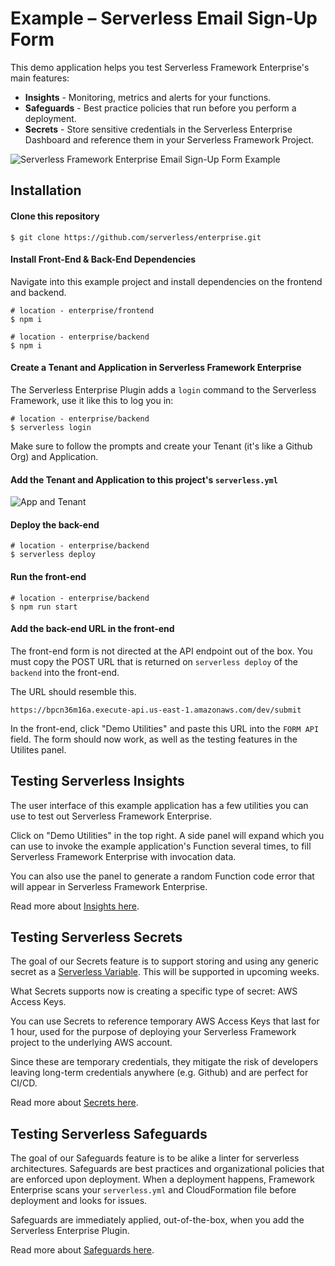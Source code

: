 # Example – Serverless Email Sign-Up Form

This demo application helps you test Serverless Framework Enterprise's main features:

* **Insights** - Monitoring, metrics and alerts for your functions.
* **Safeguards** - Best practice policies that run before you perform a deployment.
* **Secrets** - Store sensitive credentials in the Serverless Enterprise Dashboard and reference them in your Serverless Framework Project.

![Serverless Framework Enterprise Email Sign-Up Form Example](https://s3.amazonaws.com/assets.sales.serverless/github/enterprise-examples/email_form_preview.gif)

## Installation

#### Clone this repository

```shell
$ git clone https://github.com/serverless/enterprise.git
```

#### Install Front-End & Back-End Dependencies

Navigate into this example project and install dependencies on the frontend and backend.

```shell
# location - enterprise/frontend
$ npm i
```

```shell
# location - enterprise/backend
$ npm i
```

#### Create a Tenant and Application in Serverless Framework Enterprise

The Serverless Enterprise Plugin adds a `login` command to the Serverless Framework, use it like this to log you in:

```shell
# location - enterprise/backend
$ serverless login
```

Make sure to follow the prompts and create your Tenant (it's like a Github Org) and Application.

#### Add the Tenant and Application to this project's `serverless.yml`

![App and Tenant](https://s3.amazonaws.com/assets.sales.serverless/github/enterprise-examples/email_form_appandtenant.png)

#### Deploy the back-end

```shell
# location - enterprise/backend
$ serverless deploy
```

#### Run the front-end

```shell
# location - enterprise/backend
$ npm run start
```

#### Add the back-end URL in the front-end

The front-end form is not directed at the API endpoint out of the box.  You must copy the POST URL that is returned on `serverless deploy` of the `backend` into the front-end.

The URL should resemble this.

```
https://bpcn36m16a.execute-api.us-east-1.amazonaws.com/dev/submit
```

In the front-end, click "Demo Utilities" and paste this URL into the `FORM API` field.  The form should now work, as well as the testing features in the Utilites panel.


## Testing Serverless Insights

The user interface of this example application has a few utilities you can use to test out Serverless Framework Enterprise.

Click on "Demo Utilities" in the top right.  A side panel will expand which you can use to invoke the example application's Function several times, to fill Serverless Framework Enterprise with invocation data.

You can also use the panel to generate a random Function code error that will appear in Serverless Framework Enterprise.

Read more about [Insights here](https://github.com/serverless/enterprise/blob/master/docs/insights.md).

## Testing Serverless Secrets

The goal of our Secrets feature is to support storing and using any generic secret as a [Serverless Variable](https://serverless.com/framework/docs/providers/aws/guide/variables/).  This will be supported in upcoming weeks.

What Secrets supports now is creating a specific type of secret: AWS Access Keys.

You can use Secrets to reference temporary AWS Access Keys that last for 1 hour, used for the purpose of deploying your Serverless Framework project to the underlying AWS account.

Since these are temporary credentials, they mitigate the risk of developers leaving long-term credentials anywhere (e.g. Github) and are perfect for CI/CD.

Read more about [Secrets here](https://github.com/serverless/enterprise/blob/master/docs/secrets.md).

## Testing Serverless Safeguards

The goal of our Safeguards feature is to be alike a linter for serverless architectures.  Safeguards are best practices and organizational policies that are enforced upon deployment.  When a deployment happens, Framework Enterprise scans your `serverless.yml` and CloudFormation file before deployment and looks for issues.

Safeguards are immediately applied, out-of-the-box, when you add the Serverless Enterprise Plugin.

Read more about [Safeguards here](https://github.com/serverless/enterprise/blob/master/docs/safeguards.md).
